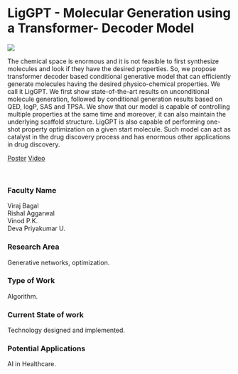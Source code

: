 # LigGPT - Molecular Generation using a Transformer- Decoder Model

![](https://i.imgur.com/aIQh0Iv.png)

The chemical space is enormous and it is not feasible to first synthesize molecules and look if they have the desired properties. So, we propose transformer decoder based conditional generative model that can efficiently generate molecules having the desired physico-chemical properties. We call it LigGPT. We first show state-of-the-art results on unconditional molecule generation, followed by conditional generation results based on QED, logP, SAS and TPSA. We show that our model is capable of controlling multiple properties at the same time and moreover, it can also maintain the underlying scaffold structure. LigGPT is also capable of performing one-shot property optimization on a given start molecule. Such model can act as catalyst in the drug discovery process and has enormous other applications in drug discovery.

[Poster](01.%20LigGPT%20-%20Molecular%20Generation%20using%20a%20Transformer-%20Decoder%20Model.pdf)
[Video](https://youtu.be/QzENb0b769I)

<br>


### Faculty Name

Viraj Bagal<br>
Rishal Aggarwal<br>
Vinod P.K.<br>
Deva Priyakumar U.


### Research Area

Generative networks, optimization.


### Type of Work

Algorithm.


### Current State of work

Technology designed and implemented.


### Potential Applications

AI in Healthcare.
